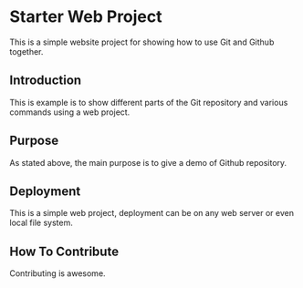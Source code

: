 # Starter Web Project

This is a simple website project for showing how to use Git and Github together.

## Introduction

This is example is to show different parts of the Git repository and various commands using a web project.

## Purpose

As stated above, the main purpose is to give a demo of Github repository.

## Deployment

This is  a simple web project, deployment can be on any web server or even local file system. 

## How To Contribute

Contributing is awesome. 